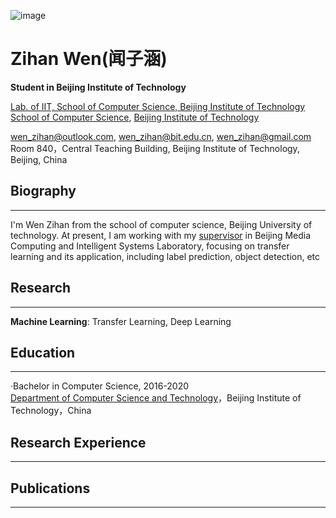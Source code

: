 ![image](https://github.com/wenzihan/wenzihan.github.io/me.jpg)
# Zihan Wen(闻子涵)
**Student in Beijing Institute of Technology**  

[Lab. of IIT, School of Computer Science, Beijing Institute of Technology](http://iitlab.bit.edu.cn/mcislab)  
[School of Computer Science](cs.bit.edu.cn), [Beijing Institute of Technology](http://www.bit.edu.cn)  

[wen_zihan@outlook.com](wen_zihan@outlook.com), [wen_zihan@bit.edu.cn](wen_zihan@bit.edu.cn), [wen_zihan@gmail.com](wen_zihan@gmail.com)  
Room 840，Central Teaching Building, Beijing Institute of Technology, Beijing, China

## Biography
---
I'm Wen Zihan from the school of computer science, Beijing University of technology. At present, I am working with my [supervisor](https://wuxinxiao.github.io) in Beijing Media Computing and Intelligent Systems Laboratory, focusing on transfer learning and its application, including label prediction, object detection, etc


## Research
---
**Machine Learning**: Transfer Learning, Deep Learning  


## Education
---
·Bachelor in Computer Science, 2016-2020  
 [Department of Computer Science and Technology](cs.bit.edu.cn)，Beijing Institute of Technology，China


## Research Experience
---



## Publications
---



